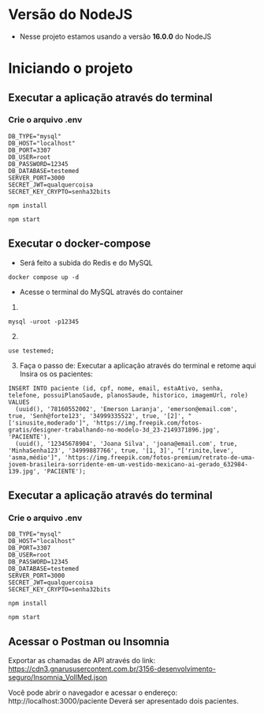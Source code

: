 # Versão do NodeJS

- Nesse projeto estamos usando a versão **16.0.0** do NodeJS

# Iniciando o projeto

## Executar a aplicação através do terminal

### Crie o arquivo .env

```
DB_TYPE="mysql"
DB_HOST="localhost"
DB_PORT=3307
DB_USER=root
DB_PASSWORD=12345
DB_DATABASE=testemed
SERVER_PORT=3000
SECRET_JWT=qualquercoisa
SECRET_KEY_CRYPTO=senha32bits
```

```
npm install
```

```
npm start
```

## Executar o docker-compose
- Será feito a subida do Redis e do MySQL

``` 
docker compose up -d 
```

- Acesse o terminal do MySQL através do container
1) 
``` 
mysql -uroot -p12345 
```
2) 
``` 
use testemed; 
```
3) Faça o passo de: Executar a aplicação através do terminal e retome aqui
Insira os os pacientes: 
``` 
INSERT INTO paciente (id, cpf, nome, email, estaAtivo, senha, telefone, possuiPlanoSaude, planosSaude, historico, imagemUrl, role)
VALUES 
  (uuid(), '78160552002', 'Emerson Laranja', 'emerson@email.com', true, 'Senh@forte123', '34999335522', true, '[2]', "['sinusite,moderado']", 'https://img.freepik.com/fotos-gratis/designer-trabalhando-no-modelo-3d_23-2149371896.jpg', 'PACIENTE'),
  (uuid(), '12345678904', 'Joana Silva', 'joana@email.com', true, 'MinhaSenha123', '34999887766', true, '[1, 3]', "['rinite,leve', 'asma,médio']", 'https://img.freepik.com/fotos-premium/retrato-de-uma-jovem-brasileira-sorridente-em-um-vestido-mexicano-ai-gerado_632984-139.jpg', 'PACIENTE');
```

## Executar a aplicação através do terminal

### Crie o arquivo .env

```
DB_TYPE="mysql"
DB_HOST="localhost"
DB_PORT=3307
DB_USER=root
DB_PASSWORD=12345
DB_DATABASE=testemed
SERVER_PORT=3000
SECRET_JWT=qualquercoisa
SECRET_KEY_CRYPTO=senha32bits
```

```
npm install
```

```
npm start
```

## Acessar o Postman ou Insomnia
Exportar as chamadas de API através do link: https://cdn3.gnarususercontent.com.br/3156-desenvolvimento-seguro/Insomnia_VollMed.json

Você pode abrir o navegador e acessar o endereço: http://localhost:3000/paciente
Deverá ser apresentado dois pacientes.